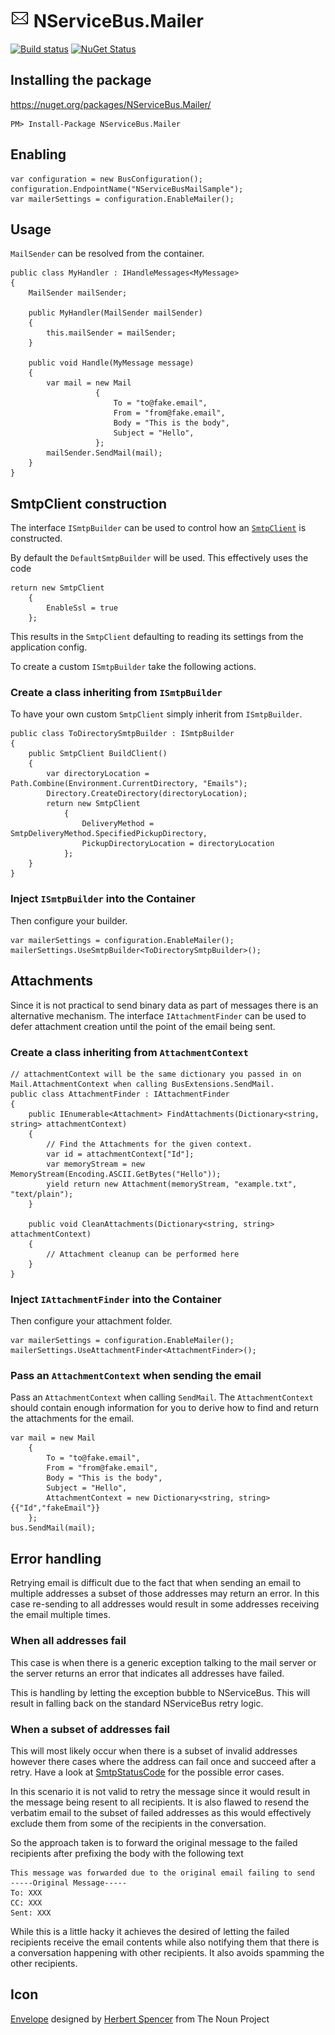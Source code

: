# <img src='/Icons/package_icon.png' height='30px'> NServiceBus.Mailer

[![Build status](https://ci.appveyor.com/api/projects/status/on2svv1qboc4v4xc/branch/master?svg=true)](https://ci.appveyor.com/project/HEskandari/nservicebus-mailer)
[![NuGet Status](http://img.shields.io/nuget/v/NServiceBus.Mailer.svg?label=NServiceBus.Mailer)](https://www.nuget.org/packages/NServiceBus.Mailer/)


## Installing the package

https://nuget.org/packages/NServiceBus.Mailer/

    PM> Install-Package NServiceBus.Mailer


## Enabling

```
var configuration = new BusConfiguration();
configuration.EndpointName("NServiceBusMailSample");
var mailerSettings = configuration.EnableMailer();
```


## Usage 

`MailSender` can be resolved from the container.
     
```
public class MyHandler : IHandleMessages<MyMessage>
{
    MailSender mailSender;

    public MyHandler(MailSender mailSender)
    {
        this.mailSender = mailSender;
    }

    public void Handle(MyMessage message)
    {
        var mail = new Mail
                   {
                       To = "to@fake.email",
                       From = "from@fake.email",
                       Body = "This is the body",
                       Subject = "Hello",
                   };
        mailSender.SendMail(mail);
    }
}
```


## SmtpClient construction 

The interface `ISmtpBuilder` can be used to control how an [`SmtpClient`](http://msdn.microsoft.com/en-us/library/system.net.mail.smtpclient.aspx) is constructed.

By default the  `DefaultSmtpBuilder` will be used. This effectively uses the code

    return new SmtpClient
        {
            EnableSsl = true
        };
       
This results in the `SmtpClient` defaulting to reading its settings from the application config.

To create a custom `ISmtpBuilder` take the following actions.


### Create a class inheriting from `ISmtpBuilder` 

To have your own custom `SmtpClient` simply inherit from `ISmtpBuilder`. 

    public class ToDirectorySmtpBuilder : ISmtpBuilder
    {
        public SmtpClient BuildClient()
        {
            var directoryLocation = Path.Combine(Environment.CurrentDirectory, "Emails");
            Directory.CreateDirectory(directoryLocation);
            return new SmtpClient
                {
                    DeliveryMethod = SmtpDeliveryMethod.SpecifiedPickupDirectory,
                    PickupDirectoryLocation = directoryLocation
                };
        }
    }


### Inject `ISmtpBuilder` into the Container

Then configure your builder.

```
var mailerSettings = configuration.EnableMailer();
mailerSettings.UseSmtpBuilder<ToDirectorySmtpBuilder>();
```


## Attachments

Since it is not practical to send binary data as part of messages there is an alternative mechanism. The interface `IAttachmentFinder` can be used to defer attachment creation until the point of the email being sent.

### Create a class inheriting from `AttachmentContext` 

    // attachmentContext will be the same dictionary you passed in on Mail.AttachmentContext when calling BusExtensions.SendMail.
    public class AttachmentFinder : IAttachmentFinder
    {
        public IEnumerable<Attachment> FindAttachments(Dictionary<string, string> attachmentContext)
        {
            // Find the Attachments for the given context. 
            var id = attachmentContext["Id"];
            var memoryStream = new MemoryStream(Encoding.ASCII.GetBytes("Hello"));
            yield return new Attachment(memoryStream, "example.txt", "text/plain");
        }

        public void CleanAttachments(Dictionary<string, string> attachmentContext)
        {
            // Attachment cleanup can be performed here
        }
    }


### Inject `IAttachmentFinder` into the Container

Then configure your attachment folder.

```
var mailerSettings = configuration.EnableMailer();
mailerSettings.UseAttachmentFinder<AttachmentFinder>();
```


### Pass an `AttachmentContext` when sending the email

Pass an `AttachmentContext` when calling `SendMail`. The `AttachmentContext` should contain enough information for you to derive how to find and return the attachments for the email. 

    var mail = new Mail
        {
            To = "to@fake.email",
            From = "from@fake.email",
            Body = "This is the body",
            Subject = "Hello",
            AttachmentContext = new Dictionary<string, string>{{"Id","fakeEmail"}}
        };
    bus.SendMail(mail);


## Error handling

Retrying email is difficult due to the fact that when sending an email to multiple addresses a subset of those addresses may return an error. In this case re-sending to all addresses would result in some addresses receiving the email multiple times.


### When all addresses fail

This case is when there is a generic exception talking to the mail server or the server returns an error that indicates all addresses have failed.

This is handling by letting the exception bubble to NServiceBus. This will result in falling back on the standard NServiceBus retry logic.

### When a subset of addresses fail

This will most likely occur when there is a subset of invalid addresses however there cases where the address can fail once and succeed after a retry. Have a look at [SmtpStatusCode](http://msdn.microsoft.com/en-us/library/system.net.mail.smtpstatuscode.aspx) for the possible error cases.

In this scenario it is not valid to retry the message since it would result in the message being resent to all recipients. It is also flawed to resend the verbatim email to the subset of failed addresses as this would effectively exclude them from some of the recipients in the conversation.

So the approach taken is to forward the original message to the failed recipients after prefixing the body with the following text

    This message was forwarded due to the original email failing to send
    -----Original Message-----
    To: XXX
    CC: XXX
    Sent: XXX

While this is a little hacky it achieves the desired of letting the failed recipients receive the email contents while also notifying them that there is a conversation happening with other recipients. It also avoids spamming the other recipients.


## Icon

<a href="http://thenounproject.com/noun/envelope/#icon-No15467" target="_blank">Envelope</a> designed by <a href="http://thenounproject.com/hspencer" target="_blank">Herbert Spencer</a> from The Noun Project
